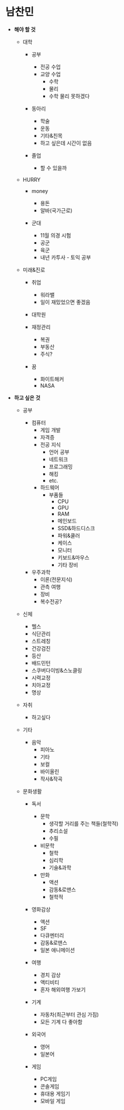 남찬민
======
+ **해야 할 것**


  * 대학
  
    * 공부
      * 전공 수업
      * 교양 수업
        * 수학
        * 물리
        * 수학 물리 못하겠다
        
    * 동아리
      * 학술
      * 운동
      * 기타&친목
      * 하고 싶은데 시간이 없음
      
    * 졸업
      * 할 수 있을까
      
  * HURRY
  
    * money
      * 용돈
      * 알바(국가근로)
      
    * 군대 
      * 11월 의경 시험
      * 공군
      * 육군
      * 내년 카투사 - 토익 공부
      
  * 미래&진로
  
    * 취업
      * 워라밸
      * 일이 재밌었으면 좋겠음
      
    * 대학원
   
    * 재정관리
      * 복권
      * 부동산
      * 주식?
      
    * 꿈
      * 화이트해커
      * NASA
      
      
+ **하고 싶은 것**


  * 공부
  
    * 컴퓨터
      * 게임 개발
      * 자격증
      - 전공 지식
        - 언어 공부
        - 네트워크
        - 프로그래밍
        - 해킹
        - etc.
      - 하드웨어
        - 부품들
          - CPU
          - GPU
          - RAM
          - 메인보드
          - SSD&하드디스크
          - 파워&쿨러
          - 케이스
          - 모니터
          - 키보드&마우스
          - 기타 장비
    - 우주과학
      - 이론(전문지식)
      - 관측 여행
      - 장비
      - 복수전공?
      
  - 신체
    - 헬스
    - 식단관리
    - 스트레칭
    - 건강검진
    - 등산
    - 배드민턴
    - 스쿠버다이빙&스노클링
    - 시력교정
    - 치아교정
    - 명상
    
  - 자취
    - 하고싶다
    
  - 기타
    - 음악
      - 피아노
      - 기타
      - 보컬
      - 바이올린
      - 작사&작곡
      
  - 문화생활
    - 독서
      - 문학
        - 생각할 거리를 주는 책들(철학적)
        - 추리소설
        - 수필
      - 비문학
        - 철학
        - 심리학
        - 기술&과학
      - 만화
        - 액션
        - 감동&로맨스
        - 철학적
        
    - 영화감상
      - 액션
      - SF
      - 다큐멘터리
      - 감동&로맨스
      - 일본 애니메이션
      
    - 여행
      - 경치 감상
      - 액티비티
      - 혼자 해외여행 가보기
      
    - 기계
      - 자동차(최근부터 관심 가짐)
      - 모든 기계 다 좋아함
      
    - 외국어
      - 영어
      - 일본어
      
    - 게임
      - PC게임
      - 콘솔게임
      - 휴대용 게임기
      - 모바일 게임
